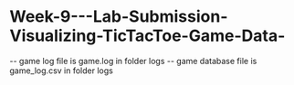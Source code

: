 # Week-9---Lab-Submission-Visualizing-TicTacToe-Game-Data-

-- game log file is game.log in folder logs
-- game database file is game_log.csv in folder logs